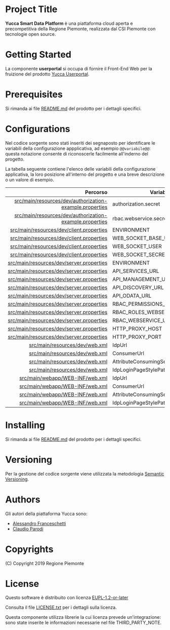 # Project Title
**Yucca Smart Data Platform** è una piattaforma cloud aperta e precompetitiva della Regione Piemonte, realizzata dal CSI Piemonte con tecnologie open source.
# Getting Started
La componente **userportal** si occupa di fornire il Front-End Web per la fruizione del prodotto [Yucca Userportal](https://github.com/yucca-sdp/yucca-userportal/).
# Prerequisites
Si rimanda ai file [README.md](../README.md) del prodotto per i dettagli specifici.
# Configurations
Nel codice sorgente sono stati inseriti dei segnaposto per identificare le variabili della configurazione appplicativa, ad esempio `@@variabile@@`: questa notazione consente di riconoscerle facilmente all'inderno del progetto.

La tabella seguente contiene l'elenco delle variabili della configurazione applicativa, la loro posizione all'interno del progetto e una breve descrizione o un valore di esempio.

| Percorso | Variabile | Descrizione o esempio | 
| ---: | --- | --- | 
| [src/main/resources/dev/authorization-example.properties](src/main/resources/dev/authorization-example.properties#L1) | authorization.secret |  | 
| [src/main/resources/dev/authorization-example.properties](src/main/resources/dev/authorization-example.properties#L2) | rbac.webservice.secret |  | 
| [src/main/resources/dev/client.properties](src/main/resources/dev/client.properties#L2) | ENVIRONMENT |  | 
| [src/main/resources/dev/client.properties](src/main/resources/dev/client.properties#L5) | WEB_SOCKET_BASE_URL | `ws://stream.example.com/ws/` | 
| [src/main/resources/dev/client.properties](src/main/resources/dev/client.properties#L6) | WEB_SOCKET_USER |  | 
| [src/main/resources/dev/client.properties](src/main/resources/dev/client.properties#L7) | WEB_SOCKET_SECRET |  | 
| [src/main/resources/dev/server.properties](src/main/resources/dev/server.properties#L2) | ENVIRONMENT |  | 
| [src/main/resources/dev/server.properties](src/main/resources/dev/server.properties#L5) | API_SERVICES_URL |  | 
| [src/main/resources/dev/server.properties](src/main/resources/dev/server.properties#L6) | API_MANAGEMENT_URL |  | 
| [src/main/resources/dev/server.properties](src/main/resources/dev/server.properties#L7) | API_DISCOVERY_URL |  | 
| [src/main/resources/dev/server.properties](src/main/resources/dev/server.properties#L8) | API_ODATA_URL |  | 
| [src/main/resources/dev/server.properties](src/main/resources/dev/server.properties#L11) | RBAC_PERMISSIONS_WEBSERVICE_URL | `https://sso.example.com/services/RemoteAuthorizationManagerService` | 
| [src/main/resources/dev/server.properties](src/main/resources/dev/server.properties#L12) | RBAC_ROLES_WEBSERVICE_URL | `https://sso.example.com/services/UserAdmin` | 
| [src/main/resources/dev/server.properties](src/main/resources/dev/server.properties#L14) | RBAC_WEBSERVICE_USER |  | 
| [src/main/resources/dev/server.properties](src/main/resources/dev/server.properties#L17) | HTTP_PROXY_HOST |  | 
| [src/main/resources/dev/server.properties](src/main/resources/dev/server.properties#L18) | HTTP_PROXY_PORT |  | 
| [src/main/resources/dev/web.xml](src/main/resources/dev/web.xml#L20) | IdpUrl | `https://sso.example.com/samlsso` | 
| [src/main/resources/dev/web.xml](src/main/resources/dev/web.xml#L24) | ConsumerUrl | `http://backoffice.example.com:90/backoffice/api/authorize` | 
| [src/main/resources/dev/web.xml](src/main/resources/dev/web.xml#L28) | AttributeConsumingServiceIndex | 123456789 | 
| [src/main/resources/dev/web.xml](src/main/resources/dev/web.xml#L32) | IdpLoginPageStylePath | `https://backoffice.example.com/ris/auth/css/auth.css` | 
| [src/main/webapp/WEB-INF/web.xml](src/main/webapp/WEB-INF/web.xml#L20) | IdpUrl | `https://sso.example.com/samlsso` | 
| [src/main/webapp/WEB-INF/web.xml](src/main/webapp/WEB-INF/web.xml#L24) | ConsumerUrl | `http://backoffice.example.com:90/backoffice/api/authorize` | 
| [src/main/webapp/WEB-INF/web.xml](src/main/webapp/WEB-INF/web.xml#L28) | AttributeConsumingServiceIndex | 123456789 | 
| [src/main/webapp/WEB-INF/web.xml](src/main/webapp/WEB-INF/web.xml#L32) | IdpLoginPageStylePath | `https://backoffice.example.com/ris/auth/css/auth.css` | 

# Installing
Si rimanda ai file [README.md](../README.md) del prodotto per i dettagli specifici.
# Versioning
Per la gestione del codice sorgente viene utilizzata la metodologia [Semantic Versioning](https://semver.org/).
# Authors
Gli autori della piattaforma Yucca sono:
- [Alessandro Franceschetti](mailto:alessandro.franceschetti@csi.it)
- [Claudio Parodi](mailto:claudio.parodi@csi.it)
# Copyrights
(C) Copyright 2019 Regione Piemonte
# License
Questo software è distribuito con licenza [EUPL-1.2-or-later](https://joinup.ec.europa.eu/collection/eupl/eupl-text-11-12)

Consulta il file [LICENSE.txt](../LICENSE.txt) per i dettagli sulla licenza.

Questa componente utilizza librerie la cui licenza prevede un'integrazione: sono state inserite le informazioni necessarie nel file THIRD_PARTY_NOTE.

